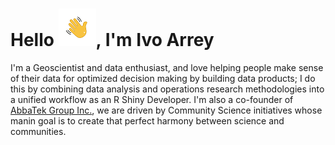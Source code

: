 # Hello ![hello2.png](https://github.com/arreyves/markdown-portfolio/blob/main/images/hello2.png), I'm Ivo Arrey

I'm a Geoscientist and data enthusiast, and love helping people make sense of their data for optimized decision making by building data products; I do this by combining data analysis and operations research methodologies into a unified workflow as an R Shiny Developer. I'm also a co-founder of [AbbaTek Group Inc.](https://abbatekgroup.com/), we are driven by Community Science initiatives whose manin goal is to create that perfect harmony between science and communities.

